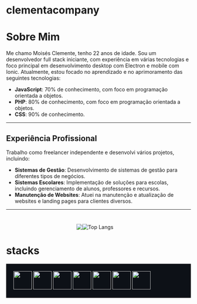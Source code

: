 # clementacompany

# Sobre Mim

Me chamo Moisés Clemente, tenho 22 anos de idade. Sou um desenvolvedor full stack iniciante, com experiência em várias tecnologias e foco principal em desenvolvimento desktop com Electron e mobile com Ionic. Atualmente, estou focado no aprendizado e no aprimoramento das seguintes tecnologias:

- **JavaScript**: 70% de conhecimento, com foco em programação orientada a objetos.
- **PHP**: 80% de conhecimento, com foco em programação orientada a objetos.
- **CSS**: 90% de conhecimento.

---

## Experiência Profissional

Trabalho como freelancer independente e desenvolvi vários projetos, incluindo:

- **Sistemas de Gestão**: Desenvolvimento de sistemas de gestão para diferentes tipos de negócios.
- **Sistemas Escolares**: Implementação de soluções para escolas, incluindo gerenciamento de alunos, professores e recursos.
- **Manutenção de Websites**: Atuei na manutenção e atualização de websites e landing pages para clientes diversos.

---





#

<div style="display: flex; justify-content: center;">
 <img src="https://github-readme-stats.vercel.app/api?username=clementscompany&show_icons=true&bg_color=000000&text_color=4fff67&icon_color=4fff67)](https://github.com/anuraghazra/github-readme-stats">
  <img src="https://github-readme-stats.vercel.app/api/top-langs/?username=clementscompany&layout=compact&width=400&height=200&bg_color=000000" alt="Top Langs" style="margin-right: 20px;">
</div>

  # stacks
  
<div style="background-color: #0d1117; padding: 20px;">
  <img src="https://github.com/clementscompany/clementscompany/assets/130271950/2f185800-f9a8-4348-b4da-4851b28ae185" width="50" height="50">
  <img src="https://github.com/clementscompany/clementscompany/assets/130271950/70d73397-c2ca-4087-9bd7-5364bcfc0215" width="50" height="50">
  <img src="https://github.com/clementscompany/clementscompany/assets/130271950/6dfadb48-1122-4c03-aeed-5eec68791983" width="50" height="50">
  <img src="https://github.com/clementscompany/clementscompany/assets/130271950/5d07219d-de92-4ca9-8268-abd60d724c3e" width="50" height="50">
  <img src="https://github.com/clementscompany/clementscompany/assets/130271950/5d793f5b-3771-42c4-bfe7-2d961a1bedc9" width="50" height="50">
  <img src="https://github.com/clementscompany/clementscompany/assets/130271950/100a6997-ee38-40d5-89f7-3beaa52a6835" width="50" height="50">
  <img src="https://github.com/clementscompany/clementscompany/assets/130271950/95e8556b-f96c-4b7d-b26c-ff81ccb541ec" width="50" height="50">
</div>













